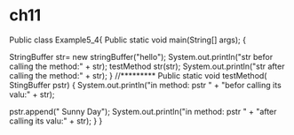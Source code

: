 # ch11
Public class Example5_4{
 Public static void main(String[] args); {

   StringBuffer str= new stringBuffer("hello");
      System.out.println("str befor calling the method:" + str);
   testMethod str(str);
      System.out.println("str after calling the method:" + str);
 }
//*********
 Public static void testMethod( StingBuffer pstr)
 {
    System.out.println("in method: pstr " + "befor calling its valu:" + str);

  pstr.append(" Sunny Day");
     System.out.println("in method: pstr " + "after calling its valu:" + str);
  }
}  
